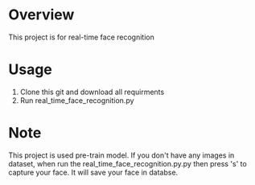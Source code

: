 # Overview
This project is for real-time face recognition
# Usage
1. Clone this git and download all requirments <br>
2. Run real_time_face_recognition.py
# Note
This project is used pre-train model. If you don't have any images in dataset, when run the real_time_face_recognition.py.py then press 's' to capture your face. It will save your face in databse.


